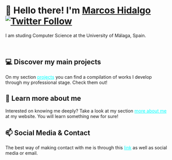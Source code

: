 # 👋 Hello there! I'm [Marcos Hidalgo][website] [![Twitter Follow](https://img.shields.io/twitter/follow/Marcos_Hidalgo_?color=%231DA1F2&label=Marcos%20Hidalgo&logo=twitter&style=plastic)](https://twitter.com/Marcos_Hidalgo)

I am studing Computer Science at the University of Málaga, Spain.

<br/>


## 💻 Discover my main projects 
On my section <a href="https://markoshb.github.io/projects.html" style="color:cyan" target="blank"> projects</a> you can find a compilation of works I develop through my professional stage. Check them out!

## 💬 Learn more about me 
Interested on knowing me deeply? Take a look at my section <a href="https://markoshb.github.io/moreAboutMe.html" style="color:cyan" target="blank"> more about me</a> at my website. You will learn something new for sure!

## 📫 Social Media & Contact 
The best way of making contact with me is through this <a href="https://markoshb.github.io/contactMe.html" style="color:cyan" target="blank"> link</a> as well as social media or email.
    

   
   
   


<!-- LINKS -->
[website]: https://markoshb.github.io/

<!-- https://www.linkedin.com/in/marcoshidalgob -->
